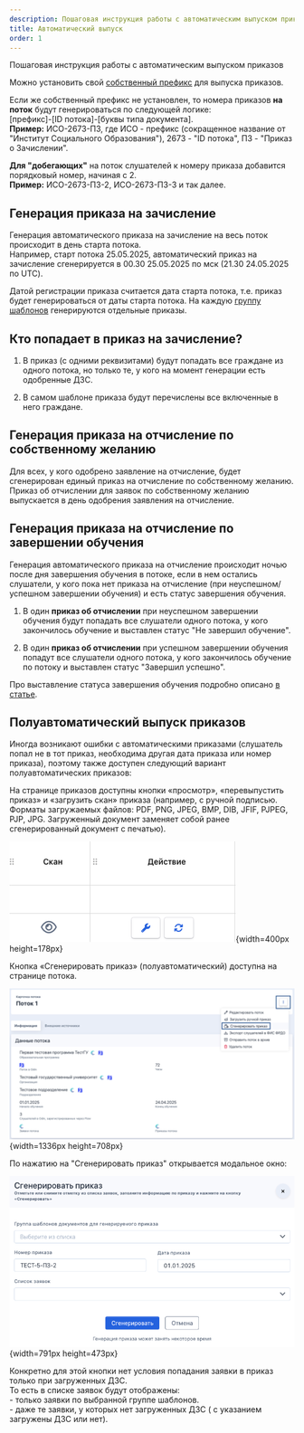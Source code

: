 ```yaml
---
description: Пошаговая инструкция работы с автоматическим выпуском приказов
title: Автоматический выпуск
order: 1
---
```


Пошаговая инструкция работы с автоматическим выпуском приказов

Можно установить свой [собственный префикс](./../../README-2/README-2-2/prefiks-organizacii-dlya-generiruemykh-dokumentov/_index) для выпуска приказов.

Если же собственный префикс не установлен, то номера приказов **на поток** будут генерироваться по следующей логике:\
\[префикс\]-\[ID потока\]-\[буквы типа документа\].\
**Пример:** ИСО-2673-ПЗ, где ИСО - префикс (сокращенное название от "Институт Социального Образования"), 2673 - "ID потока", ПЗ - "Приказ о Зачислении".

**Для "добегающих"** на поток слушателей к номеру приказа добавится порядковый номер, начиная с 2.\
**Пример:** ИСО-2673-ПЗ-2, ИСО-2673-ПЗ-3 и так далее.

## Генерация приказа на зачисление

Генерация автоматического приказа на зачисление на весь поток происходит в день старта потока.\
Например, старт потока 25.05.2025,  автоматический приказ на зачисление сгенерируется в 00.30 25.05.2025 по мск (21.30 24.05.2025 по UTC).

Датой регистрации приказа считается дата старта потока, т.е. приказ будет генерироваться от даты старта потока. На каждую [группу шаблонов](./../../README-2/README-2-2/_index) генерируются отдельные приказы.

## Кто попадает в приказ на зачисление?

1. В  приказ (с одними реквизитами) будут попадать все граждане из одного потока, но только те, у кого на момент генерации есть одобренные ДЗС.

2. В самом шаблоне приказа будут перечислены все включенные в него граждане.

## Генерация приказа **на отчисление по собственному желанию**

Для всех, у кого одобрено заявление на отчисление, будет сгенерирован единый приказ на отчисление по собственному желанию. Приказ об отчислении для заявок по собственному желанию выпускается в день одобрения заявления на отчисление.

## Генерация приказа **на отчисление по завершении обучения**

Генерация автоматического приказа на отчисление  происходит ночью после дня завершения обучения в потоке, если в нем остались слушатели, у кого пока нет приказа на отчисление (при неуспешном/успешном завершении обучения) и есть статус завершения обучения.

1. В один **приказ об отчислении** при неуспешном завершении обучения  будут попадать  все слушатели одного потока, у кого закончилось обучение и выставлен статус "Не завершил обучение".

2. В один **приказ об отчислении** при успешном завершении обучения  попадут  все слушатели одного потока, у кого закончилось обучение по потоку и выставлен статус "Завершил успешно".

Про выставление статуса завершения обучения подробно описано [в статье](./../../slushateli/README/zavershenie-obucheniya).



## **Полуавтоматический выпуск приказов**

Иногда возникают ошибки с автоматическими приказами (слушатель попал не в тот приказ, необходима другая дата приказа или номер приказа), поэтому также доступен следующий вариант полуавтоматических приказов:

На странице приказов доступны кнопки «просмотр», «перевыпустить приказ» и «загрузить скан» приказа (например, с ручной подписью. Форматы загружаемых файлов: PDF, PNG, JPEG, BMP, DIB, JFIF, PJPEG, PJP, JPG. Загруженный документ заменяет собой ранее сгенерированный документ с печатью).

![](./avtomaticheskii-vypusk.png){width=400px height=178px}

Кнопка «Сгенерировать приказ» (полуавтоматический) доступна на странице потока. 

![](./avtomaticheskii-vypusk-2.png){width=1336px height=708px}

По нажатию на "Сгенерировать приказ" открывается модальное окно:

![](./avtomaticheskii-vypusk-3.png){width=791px height=473px}

Конкретно для этой кнопки нет условия попадания заявки в приказ только при загруженных ДЗС.\
То есть  в списке заявок будут отображены:\
\- только заявки по выбранной группе шаблонов.\
\- даже те заявки, у которых нет загруженных ДЗС ( с указанием загружены ДЗС или нет).


